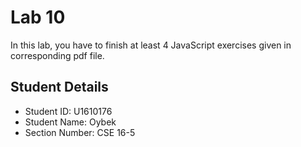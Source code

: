 # Lab 10

In this lab, you have to finish at least 4 JavaScript exercises given in corresponding pdf file. 


## Student Details

- Student ID: U1610176
- Student Name: Oybek
- Section Number: CSE 16-5